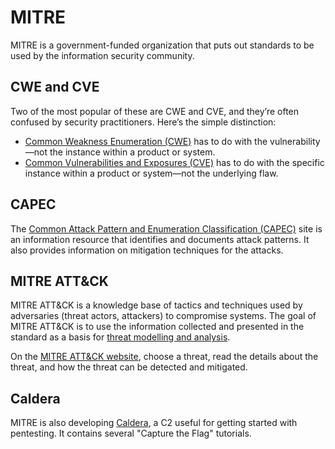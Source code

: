 # MITRE

MITRE is a government-funded organization that puts out standards to be used by the information security community. 

## CWE and CVE
Two of the most popular of these are CWE and CVE, and they’re often confused by security practitioners. Here’s the simple distinction:

* [Common Weakness Enumeration (CWE)](https://cwe.mitre.org/) has to do with the vulnerability—not the instance within a product or system.
* [Common Vulnerabilities and Exposures (CVE)](https://www.cve.org/) has to do with the specific instance within a product or system—not the underlying flaw.

## CAPEC

The [Common Attack Pattern and Enumeration Classification (CAPEC)](https://capec.mitre.org/) site is an information 
resource that identifies and documents attack patterns. It also provides information on mitigation techniques
for the attacks.

## MITRE ATT&CK
MITRE ATT&CK is a knowledge base of tactics and techniques used by adversaries (threat actors, attackers) to compromise 
systems. The goal of MITRE ATT&CK is to use the information collected and presented in the standard as a basis for 
[threat modelling and analysis](https://tymyrddin.github.io/threat-models/). 

On the [MITRE ATT&CK website](https://attack.mitre.org/), choose a threat, read the details about the threat, and how 
the threat can be detected and mitigated. 

## Caldera
MITRE is also developing [Caldera](attack-trees:docs/lab/caldera), a C2 useful for getting started with pentesting. It contains several "Capture the Flag" tutorials.